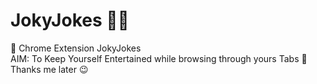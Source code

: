 # JokyJokes 🧑‍🎨

:beers: Chrome Extension JokyJokes <br>
AIM: To Keep Yourself Entertained while browsing through yours Tabs :yawning_face: <br>
Thanks me later :wink:

